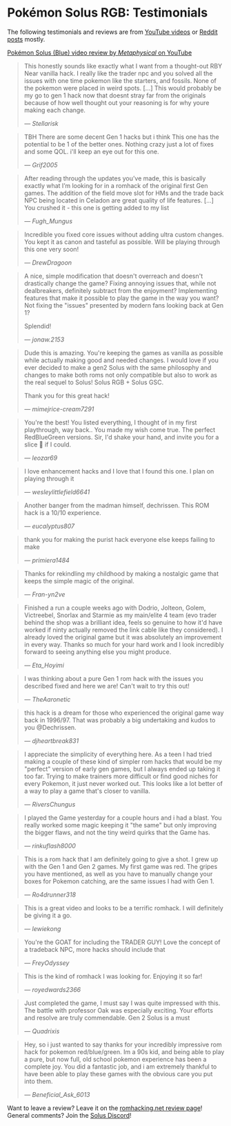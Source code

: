 # Pokémon Solus RGB: Testimonials

The following testimonials and reviews are from [YouTube videos][youtubeplaylist] or [Reddit posts][redditpost] mostly.

[Pokémon Solus (Blue) video review by _Metaphysical_ on YouTube](https://www.youtube.com/watch?v=q9GN91qOWnY)

> This honestly sounds like exactly what I want from a thought-out RBY Near vanilla hack. I really like the trader npc and you solved all the issues with one time pokemon like the starters, and fossils. None of the pokemon were placed in weird spots. [...] This would probably be my go to gen 1 hack now that doesnt stray far from the originals because of how well thought out your reasoning is for why youre making each change.
> 
> _— Stellarisk_

> TBH There are some decent Gen 1 hacks but i think This one has the potential to be 1 of the better ones. Nothing crazy just a lot of fixes and some QOL. i'll keep an eye out for this one. 
>
> _— Grif2005_

> After reading through the updates you’ve made, this is basically exactly what I’m looking for in a romhack of the original first Gen games. The addition of the field move slot for HMs and the trade back NPC being located in Celadon are great quality of life features. [...] You crushed it - this one is getting added to my list
>
> _— Fugh\_Mungus_

> Incredible you fixed core issues without adding ultra custom changes. You kept it as canon and tasteful as possible. Will be playing through this one very soon!
>
> _— DrewDragoon_

> A nice, simple modification that doesn't overreach and doesn't drastically change the game? Fixing annoying issues that, while not dealbreakers, definitely subtract from the enjoyment? Implementing features that make it possible to play the game in the way you want? Not fixing the "issues" presented by modern fans looking back at Gen 1?  
> 
> Splendid!
>
> _— jonaw.2153_

> Dude this is amazing. You're keeping the games as vanilla as possible while actually making good and needed changes. I would love if you ever decided to make a gen2 Solus with the same philosophy and changes to make both roms not only compatible but also to work as the real sequel to Solus! Solus RGB + Solus GSC. 
> 
> Thank you for this great hack!
>
> _— mimejrice-cream7291_

> You're the best! You listed everything, I thought of in my first playthrough, way back.. You made my wish come true. The perfect RedBlueGreen versions. Sir, I'd shake your hand, and invite you for a slice 🍕 if I could.
>
> _— leozar69_

> I love enhancement hacks and I love that I found this one. I plan on playing through it
>
> _— wesleylittlefield6641_

> Another banger from the madman himself, dechrissen. This ROM hack is a 10/10 experience.
>
> _— eucalyptus807_

> thank you for making the purist hack everyone else keeps failing to make
>
> _— primiera1484_

> Thanks for rekindling my childhood by making a nostalgic game that keeps the simple magic of the original.
>
> _— Fran-yn2ve_

> Finished a run a couple weeks ago with Dodrio, Jolteon, Golem, Victreebel, Snorlax and Starmie as my main/elite 4 team (evo trader behind the shop was a brilliant idea, feels so genuine to how it'd have worked if ninty actually removed the link cable like they considered). I already loved the original game but it was absolutely an improvement in every way. Thanks so much for your hard work and I look incredibly forward to seeing anything else you might produce.
>
> _— Eta_Hoyimi_

> I was thinking about a pure Gen 1 rom hack with the issues you described fixed and here we are!  Can't wait to try this out!
>
> _— TheAaronetic_

> this hack is a dream for those who experienced the original game way back in 1996/97.  That was probably a big undertaking and kudos to you @Dechrissen.
>
> _— djheartbreak831_

> I appreciate the simplicity of everything here. As a teen I had tried making a couple of these kind of simpler rom hacks that would be my "perfect" version of early gen games, but I always ended up taking it too far. Trying to make trainers more difficult or find good niches for every Pokemon,  it just never worked out. This looks like a lot better of a way to play a game that's closer to vanilla.
>
> _— RiversChungus_

> I played the Game yesterday for a couple hours and i had a blast. You really worked some magic keeping it "the same" but only improving the bigger flaws, and not the tiny weird quirks that the Game has.
>
> _— rinkuflash8000_

> This is a rom hack that I am definitely going to give a shot. I grew up with the Gen 1 and Gen 2 games. My first game was red. The gripes you have mentioned, as well as you have to manually change your boxes for Pokemon catching, are the same issues I had with Gen 1.
>
> _— Ro4drunner318_

> This is a great video and looks to be a terrific romhack. I will definitely be giving it a go.
>
> _— lewiekong_

> You're the GOAT for including the TRADER GUY! Love the concept of a tradeback NPC, more hacks should include that 
>
> _— FreyOdyssey_

> This is the kind of romhack I was looking for. Enjoying it so far!
>
> _— royedwards2366_

> Just completed the game, I must say I was quite impressed with this. The battle with professor Oak was especially exciting. Your efforts and resolve are truly commendable. Gen 2 Solus is a must
>
> _— Quadrixis_

> Hey, so i just wanted to say thanks for your incredibly impressive rom hack for pokemon red/blue/green. Im a 90s kid, and being able to play a pure, but now full, old school pokemon experience has been a complete joy. You did a fantastic job, and i am extremely thankful to have been able to play these games with the obvious care you put into them.
>
> _— Beneficial_Ask_6013_

Want to leave a review? Leave it on the [romhacking.net review page][review]!  
General comments? Join the [Solus Discord][solusdiscord]!

[youtubeplaylist]: https://www.youtube.com/playlist?list=PL-k9sS5iGL6s5MF3GIJqLIPA4662JPsxz
[redditpost]: https://www.reddit.com/r/PokemonROMhacks/comments/1fd7hg9/pok%C3%A9mon_solus_redgreenblue/
[review]: https://www.romhacking.net/?page=reviews&action=addentrypage&section=Hacks&subid=8809
[solusdiscord]: https://discord.gg/YTxu5uM7r6